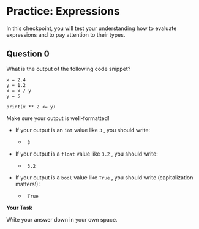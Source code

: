 # <i class="far fa-edit fa-fw"></i>Practice: Expressions

In this checkpoint, you will test your understanding how to evaluate expressions and to pay attention to their types.

## Question 0

What is the output of the following code snippet?

```{snippet}
x = 2.4
y = 1.2
x = x / y
y = 5

print(x ** 2 <= y)
```

Make sure your output is well-formatted!

- If your output is an `int` value like `3` , you should write:

  - ```text
     3

    ```

- If your output is a `float` value like `3.2` , you should write:

  - ```text
     3.2

    ```

- If your output is a `bool` value like `True` , you should write (capitalization matters!):

  - ```text
     True

    ```

**<i class="far fa-edit fa-fw"></i> Your Task**

Write your answer down in your own space.

